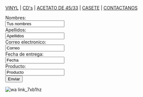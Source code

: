 
[VINYL](musicaale.github.io) | [CD's](./cds.md) | [ACETATO DE 45/33](./acetato.md) | [CASETE](./casete.md) | [CONTACTANOS](./contactanos.md)

<form action="/action_page.php">
  <label for="name">Nombres:</label><br>
  <input type="text" id="name" name="name" value="Tus nombres"><br>
  <label for="lname">Apellidos:</label><br>
  <input type="text" id="lname" name="lname" value="Apellidos"><br>
  <label for="name">Correo electronico:</label><br>
  <input type="text" id="name" name="name" value="Correo"><br>
  <label for="name">Fecha de entrega:</label><br>
  <input type="text" id="name" name="name" value="Fecha"><br>
  <label for="name">Producto:</label><br>
  <input type="text" id="name" name="name" value="Producto"><br>
  <input type="submit" value="Enviar">
 </form>
 
![wa link_7xb1hz](https://user-images.githubusercontent.com/99769631/158484524-078d626e-8b95-4834-9d9b-5a673d01bb26.png)
